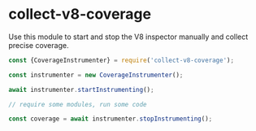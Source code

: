 # collect-v8-coverage

Use this module to start and stop the V8 inspector manually and collect precise coverage.

```js
const {CoverageInstrumenter} = require('collect-v8-coverage');

const instrumenter = new CoverageInstrumenter();

await instrumenter.startInstrumenting();

// require some modules, run some code

const coverage = await instrumenter.stopInstrumenting();
```

